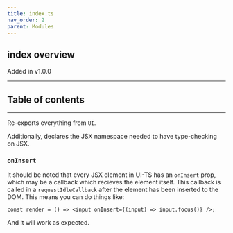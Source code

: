 ```yaml
---
title: index.ts
nav_order: 2
parent: Modules
---
```


## index overview

Added in v1.0.0

---

<h2 class="text-delta">Table of contents</h2>

---

Re-exports everything from `UI`.

Additionally, declares the JSX namespace needed to have type-checking on JSX.

### `onInsert`

It should be noted that every JSX element in UI-TS has an `onInsert` prop, which may be a callback which recieves the element itself. This callback is called in a `requestIdleCallback` after the element has been inserted to the DOM. This means you can do things like:

```tsx
const render = () => <input onInsert={(input) => input.focus()} />;
```

And it will work as expected.
